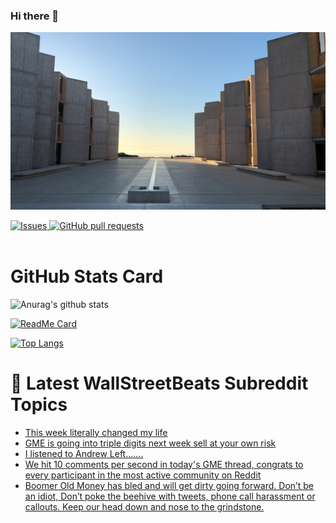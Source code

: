 ### Hi there 👋


[![GitHub Banner](./assets/img.jpg)](https://avangarde2225.github.io/portfolio/)

 
  
 
   <a href="https://github.com/Avangarde2225/github-readme-stats/issues">
      <img alt="Issues" src="https://img.shields.io/github/issues/Avangarde2225/github-readme-stats?color=0088ff" />
    </a>
   <a href="https://github.com/Avangarde2225/github-readme-stats/pulls">
      <img alt="GitHub pull requests" src="https://img.shields.io/github/issues-pr/Avangarde2225/github-readme-stats?color=0088ff" />
   </a>
    <br />
    <br />

  </p>


# GitHub Stats Card


![Anurag's github stats](https://github-readme-stats.vercel.app/api?username=Avangarde2225&bg_color=30,e96443,904e95&title_color=fff&text_color=fff)



[![ReadMe Card](https://github-readme-stats.vercel.app/api/pin/?username=Avangarde2225&repo=github-readme-stats&show_owner=true)](https://github.com/Avangarde2225/github-readme-stats)


[![Top Langs](https://github-readme-stats.vercel.app/api/top-langs/?username=Avangarde2225)](https://github.com/Avangarde2225/github-readme-stats)

 # 📩 Latest WallStreetBeats Subreddit Topics
 <!-- BLOG-POST-LIST:START -->
- [This week literally changed my life](https://www.reddit.com/r/wallstreetbets/comments/l34dis/this_week_literally_changed_my_life/)
- [GME is going into triple digits next week sell at your own risk](https://www.reddit.com/r/wallstreetbets/comments/l31zkn/gme_is_going_into_triple_digits_next_week_sell_at/)
- [I listened to Andrew Left.......](https://www.reddit.com/r/wallstreetbets/comments/l31llr/i_listened_to_andrew_left/)
- [We hit 10 comments per second in today's GME thread, congrats to every participant in the most active community on Reddit](https://www.reddit.com/r/wallstreetbets/comments/l31iaf/we_hit_10_comments_per_second_in_todays_gme/)
- [Boomer Old Money has bled and will get dirty going forward. Don’t be an idiot, Don’t poke the beehive with tweets, phone call harassment or callouts. Keep our head down and nose to the grindstone.](https://www.reddit.com/r/wallstreetbets/comments/l30tps/boomer_old_money_has_bled_and_will_get_dirty/)
<!-- BLOG-POST-LIST:END -->







